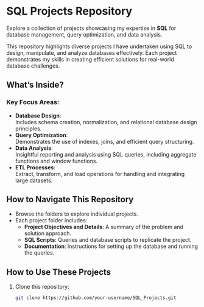 # SQL Projects Repository

Explore a collection of projects showcasing my expertise in **SQL** for database management, query optimization, and data analysis.  

This repository highlights diverse projects I have undertaken using SQL to design, manipulate, and analyze databases effectively. Each project demonstrates my skills in creating efficient solutions for real-world database challenges.

## What’s Inside?

### Key Focus Areas:
- **Database Design**:  
  Includes schema creation, normalization, and relational database design principles.  
- **Query Optimization**:  
  Demonstrates the use of indexes, joins, and efficient query structuring.  
- **Data Analysis**:  
  Insightful reporting and analysis using SQL queries, including aggregate functions and window functions.  
- **ETL Processes**:  
  Extract, transform, and load operations for handling and integrating large datasets.

## How to Navigate This Repository
- Browse the folders to explore individual projects.
- Each project folder includes:
  - **Project Objectives and Details**: A summary of the problem and solution approach.
  - **SQL Scripts**: Queries and database scripts to replicate the project.
  - **Documentation**: Instructions for setting up the database and running the queries.

## How to Use These Projects
1. Clone this repository:
   ```bash
   git clone https://github.com/your-username/SQL_Projects.git
